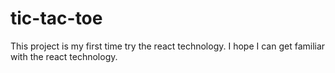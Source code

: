 # tic-tac-toe

This project is my first time try the react technology. 
I hope I can get familiar with the react technology. 
